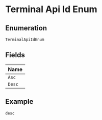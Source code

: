 
# Terminal Api Id Enum

## Enumeration

`TerminalApiIdEnum`

## Fields

| Name |
|  --- |
| `Asc` |
| `Desc` |

## Example

```
desc
```


